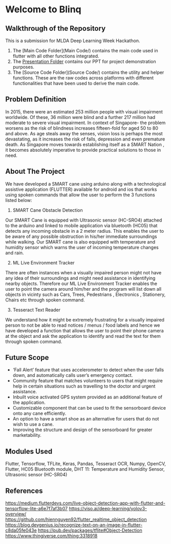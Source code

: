 # Welcome to Blinq 

## Walkthrough of the Repository  

This is a submission for MLDA Deep Learning Week Hackathon. 

1) The [Main Code Folder](Main Code/) contains the main code used in flutter with all other functions integrated.
2) The [Presentation Folder](Presentation/) contains our PPT for project demonstration purposes.
3) The [Source Code Folder](Source Code/) contains the utility and helper functions. These are the raw codes across platforms with different functionalities that have been used to derive the main code.


## Problem Definition

In 2015, there were an estimated 253 million people with visual impairment worldwide. Of these, 36 million were blind and a further 217 million had moderate to severe visual impairment. In context of Singapore- the problem worsens as the risk of blindness increases fifteen-fold for aged 50 to 80 and above. As age steals away the senses, vision loss is perhaps the most devastating, as it increases the risk of falls, depression and even premature death. As Singapore moves towards establishing itself as a SMART Nation , it becomes absolutely imperative to provide practical solutions to those in need. 


## About The Project 

We have developed a SMART cane using arduino along with a technological assistive application (FLUTTER)  available for android and ios that works using spoken commands that allow the user to perform the 3 functions listed below: 

1) SMART Cane Obstacle Detection  

Our SMART Cane is equipped with Ultrasonic sensor (HC-SRO4) attached to the arduino and linked to mobile application via bluetooth (HC05) that detects any incoming obstacle in a 2 meter radius. This enables the user to be aware of any possible obstruction in his/her immediate surroundings while walking. Our SMART cane is also equipped with temperature and humidity sensor which warns the user of incoming temperature changes and rain. 

2) ML Live Environment Tracker

There are often instances when a visually impaired person might not have any idea of their surroundings and might need assistance in identifying nearby objects. Therefore our ML Live Environment Tracker enables the user to point the camera around him/her and the program will list down all objects in vicinty such as Cars, Trees, Pedestrians , Electronics , Stationery, Chairs etc through spoken command.


3) Tesseract Text Reader

We understand how it might be extremely frustrating for a visually impaired person to not be able to read notices / menus / food labels and hence we have developed a function that allows the user to point their phone camera at the object and ask the application to identify and read the text for them through spoken command.


## Future Scope

- ‘Fall Alert’ feature that uses accelerometer to detect when the user falls down, and automatically calls user’s emergency contact.
- Community feature that matches volunteers to users that might require help in certain situations such as travelling to the doctor and urgent assistance. 
- Inbuilt voice activated GPS system provided as an additional feature of the application. 
- Customizable component that can be used to fit the sensorboard device onto any cane efficiently. 
- An option to have a smart shoe as an alternative for users that do not wish to use a cane. 
- Improving the structure and design of the sensorboard for greater marketability.


## Modules Used

Flutter, Tensorflow, TFLite, Keras, Pandas, Tesseract OCR, Numpy, OpenCV, Flutter, HC05 Bluetooth module, DHT 11: Temperature and Humidity Sensor, Ultrasonic sensor (HC-SR04)


## References 

https://medium.flutterdevs.com/live-object-detection-app-with-flutter-and-tensorflow-lite-a6e7f7af3b07
https://viso.ai/deep-learning/yolov3-overview/
https://github.com/hiennguyen92/flutter_realtime_object_detection
https://blog.devgenius.io/recognize-text-on-an-image-in-flutter-c8da05fe043e
https://pub.dev/packages/tflite#Object-Detection
https://www.thingiverse.com/thing:3318918

